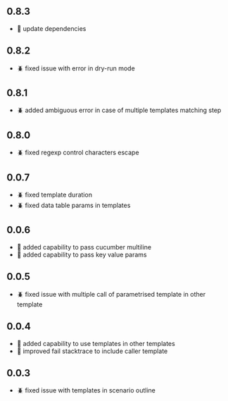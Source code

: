 ## 0.8.3
- :pencil: update dependencies

## 0.8.2
- :beetle: fixed issue with error in dry-run mode

## 0.8.1
- :beetle: added ambiguous error in case of multiple templates matching step

## 0.8.0
- :beetle: fixed regexp control characters escape

## 0.0.7
- :beetle: fixed template duration
- :beetle: fixed data table params in templates

## 0.0.6
- :rocket: added capability to pass cucumber multiline
- :rocket: added capability to pass key value params

## 0.0.5
- :beetle: fixed issue with multiple call of parametrised template in other template

## 0.0.4
- :rocket: added capability to use templates in other templates
- :rocket: improved fail stacktrace to include caller template

## 0.0.3
- :beetle: fixed issue with templates in scenario outline
